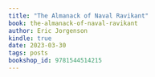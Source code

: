 ```yaml
---
title: "The Almanack of Naval Ravikant"
book: the-almanack-of-naval-ravikant
author: Eric Jorgenson
kindle: true
date: 2023-03-30
tags: posts
bookshop_id: 9781544514215
---
```

